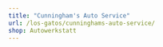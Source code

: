```yaml
---
title: "Cunningham's Auto Service"
url: /los-gatos/cunninghams-auto-service/
shop: Autowerkstatt
---
```


